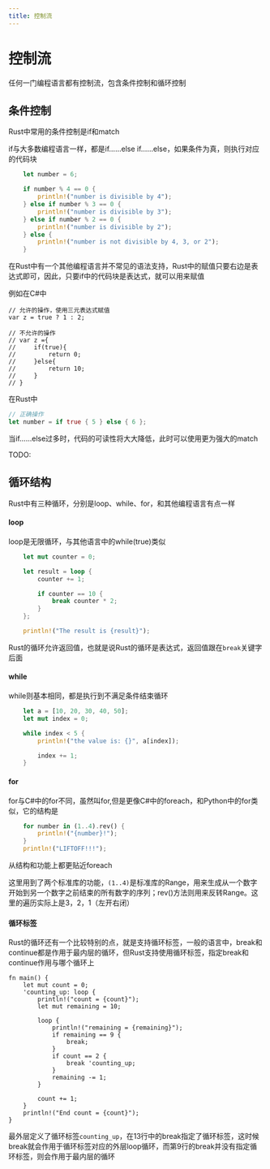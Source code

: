 ```yaml
---
title: 控制流
---
```


# 控制流

任何一门编程语言都有控制流，包含条件控制和循环控制

## 条件控制

Rust中常用的条件控制是if和match

if与大多数编程语言一样，都是if……else if……else，如果条件为真，则执行对应的代码块

```rust
    let number = 6;

    if number % 4 == 0 {
        println!("number is divisible by 4");
    } else if number % 3 == 0 {
        println!("number is divisible by 3");
    } else if number % 2 == 0 {
        println!("number is divisible by 2");
    } else {
        println!("number is not divisible by 4, 3, or 2");
    }
```

在Rust中有一个其他编程语言并不常见的语法支持，Rust中的赋值只要右边是表达式即可，因此，只要if中的代码块是表达式，就可以用来赋值

例如在C#中
```cshrp
// 允许的操作，使用三元表达式赋值
var z = true ? 1 : 2;

// 不允许的操作
// var z ={
//     if(true){
//         return 0;
//     }else{
//         return 10;
//     }
// }
```

在Rust中
```rust
// 正确操作
let number = if true { 5 } else { 6 };
```

当if……else过多时，代码的可读性将大大降低，此时可以使用更为强大的match

TODO:

## 循环结构

Rust中有三种循环，分别是loop、while、for，和其他编程语言有点一样

#### loop

loop是无限循环，与其他语言中的while(true)类似

```rust
    let mut counter = 0;

    let result = loop {
        counter += 1;

        if counter == 10 {
            break counter * 2;
        }
    };

    println!("The result is {result}");
```

Rust的循环允许返回值，也就是说Rust的循环是表达式，返回值跟在`break`关键字后面




#### while

while则基本相同，都是执行到不满足条件结束循环

```rust
    let a = [10, 20, 30, 40, 50];
    let mut index = 0;

    while index < 5 {
        println!("the value is: {}", a[index]);

        index += 1;
    }
```


#### for

for与C#中的for不同，虽然叫for,但是更像C#中的foreach，和Python中的for类似，它的结构是
```rust
    for number in (1..4).rev() {
        println!("{number}!");
    }
    println!("LIFTOFF!!!");
```
从结构和功能上都更贴近foreach

这里用到了两个标准库的功能，`(1..4)`是标准库的Range，用来生成从一个数字开始到另一个数字之前结束的所有数字的序列；rev()方法则用来反转Range。这里的遍历实际上是3，2，1（左开右闭）

#### 循环标签

Rust的循环还有一个比较特别的点，就是支持循环标签，一般的语言中，break和continue都是作用于最内层的循环，但Rust支持使用循环标签，指定break和continue作用与哪个循环上
```rust{3,10,13}
fn main() {
    let mut count = 0;
    'counting_up: loop {
        println!("count = {count}");
        let mut remaining = 10;

        loop {
            println!("remaining = {remaining}");
            if remaining == 9 {
                break;
            }
            if count == 2 {
                break 'counting_up;
            }
            remaining -= 1;
        }

        count += 1;
    }
    println!("End count = {count}");
}
```
最外层定义了循环标签`counting_up`，在13行中的break指定了循环标签，这时候break就会作用于循环标签对应的外层loop循环，而第9行的break并没有指定循环标签，则会作用于最内层的循环